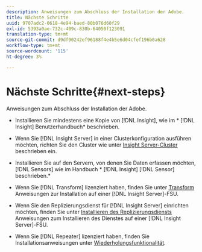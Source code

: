 ```yaml
---
description: Anweisungen zum Abschluss der Installation der Adobe.
title: Nächste Schritte
uuid: 9707adc2-0618-4e94-baed-80b076d60f29
exl-id: 5393a0ae-732c-409c-830b-64050f123091
translation-type: tm+mt
source-git-commit: d9df90242ef96188f4e4b5e6d04cfef196b0a628
workflow-type: tm+mt
source-wordcount: '115'
ht-degree: 3%

---
```


# Nächste Schritte{#next-steps}

Anweisungen zum Abschluss der Installation der Adobe.

* Installieren Sie mindestens eine Kopie von [!DNL Insight], wie im * [!DNL Insight] Benutzerhandbuch* beschrieben.

* Wenn Sie [!DNL Insight Server] in einer Clusterkonfiguration ausführen möchten, richten Sie den Cluster wie unter [Insight Server-Cluster](../../../home/c-inst-svr/c-install-ins-svr/c-ins-svr-clstrs/c-abt-ins-svr-clsters.md) beschrieben ein.

* Installieren Sie auf den Servern, von denen Sie Daten erfassen möchten, [!DNL Sensors] wie im Handbuch * [!DNL Insight] [!DNL Sensor] beschrieben.*

* Wenn Sie [!DNL Transform] lizenziert haben, finden Sie unter [Transform](../../../home/c-inst-svr/c-tfm/c-tfm.md#concept-2da4db2b6f444e93ace22d3b3aecb4f2) Anweisungen zur Installation auf einer [!DNL Insight Server]-FSU.

* Wenn Sie den Replizierungsdienst für [!DNL Insight Server] einrichten möchten, finden Sie unter [Installieren des Replizierungsdiensts](../../../home/c-inst-svr/c-ins-svr-rep-svc/c-inst-rep-svc.md#concept-4743b6621f394ee39cf0635230996925) Anweisungen zum Installieren des Dienstes auf einer [!DNL Insight Server]-FSU.

* Wenn Sie [!DNL Repeater] lizenziert haben, finden Sie Installationsanweisungen unter [Wiederholungsfunktionalität](../../../home/c-inst-svr/c-rptr-fntly/c-rptr-fntly.md).
